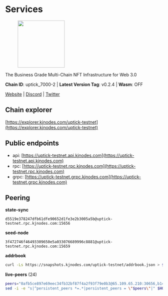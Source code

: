 # Services

<figure><img src="https://raw.githubusercontent.com/kj89/testnet_manuals/main/pingpub/logos/uptick.png" width="150" alt=""><figcaption></figcaption></figure>

The Business Grade Multi-Chain NFT Infrastructure for Web 3.0

**Chain ID**: uptick_7000-2 | **Latest Version Tag**: v0.2.4 | **Wasm**: OFF

[Website](https://uptick.network) | [Discord](https://discord.gg/UzeHS7fu5H) | [Twitter](https://twitter.com/uptickproject)


## Chain explorer
[https://explorer.kjnodes.com/uptick-testnet](https://explorer.kjnodes.com/uptick-testnet)

## Public endpoints

* api: [https://uptick-testnet.api.kjnodes.com](https://uptick-testnet.api.kjnodes.com)
* rpc: [https://uptick-testnet.rpc.kjnodes.com](https://uptick-testnet.rpc.kjnodes.com)
* grpc: [https://uptick-testnet.grpc.kjnodes.com](https://uptick-testnet.grpc.kjnodes.com)

## Peering

**state-sync**

```text
d5519e378247dfb61dfe90652d1fe3e2b3005a5b@uptick-testnet.rpc.kjnodes.com:15656
```

**seed-node**

```text
3f472746f46493309650e5a033076689996c8881@uptick-testnet.rpc.kjnodes.com:15659
```

**addrbook**
```bash
curl -Ls https://snapshots.kjnodes.com/uptick-testnet/addrbook.json > $HOME/.uptickd/config/addrbook.json
```

**live-peers** (24)
```bash
peers="0afb5ce897e69eec34fb32bf87f4a2f93f79e0b3@65.109.65.210:30656,b14b4e3a46180eccf00d816aed5338db925e2237@185.225.191.149:26656,d5519e378247dfb61dfe90652d1fe3e2b3005a5b@65.109.68.190:15656,75aa14851ff12bd4825fe5679958dc278086e2b9@95.216.14.72:34656,94b63fddfc78230f51aeb7ac34b9fb86bd042a77@94.23.207.45:30556,0fcdc6af694d5b9995340549e5ce444dc96de3e0@195.201.197.4:15656,af5262526a0800a29a0a7194e1488a9fa62d0005@195.3.223.208:26656,2763c95b0c9b0b31c312b06d6ae6887968fb9830@194.163.154.224:26656,b483acbcae7ccd1244f588144245e9d1124c3de5@88.99.56.200:26666,821cec653e1bdcd6e0ea7db62ddc65e7dae9fc5b@190.2.136.58:26656,7a4f1c0baa2ff31c02163fb658c4eb8d119193c7@95.214.52.173:26656,d8777278648d8fc93800692a8b96a7f104df4f9a@194.163.135.127:26656,eb5a3112a64944e2bd701ff8aa99ab95209c6310@185.198.27.110:26656,b9e0210809b9dfc9cd299c6e83116d7fa45c6e27@65.109.68.93:46656,b1f4cbece3a83ea55ba28a50281eaa3af9119cd4@65.21.129.95:21256,7a1f08486cd519270b3aeab7c6c4abf2cc07d22b@46.17.250.145:60856,2298edffe9306e4d9370233c1d29dab567829095@144.91.78.28:26656,70c19420bb2d40c5a6c3466c69ead6e0877b9cc7@45.85.250.108:26656,f06b6a57001440bf3507ba2f09a3010f6d50080b@135.181.133.37:29656,7849e4320385434b0828a3e0206a3b69767393f6@65.109.91.227:26656,d6aad702ecfed6c5e76e2f25dea6b921c3cd7857@154.12.242.252:31656,7175172406a124862dc545b8fb1e3545c35173f9@176.9.146.72:14656,6af07daddb8a57c01d05d8c0894f8293a41090d0@185.245.183.122:26656,5368bc0c12a7bfd9d69ba192b06f2be97d28e7ef@185.239.209.56:31656"
sed -i -e "s|^persistent_peers *=.*|persistent_peers = \"$peers\"|" $HOME/.uptickd/config/config.toml
```

